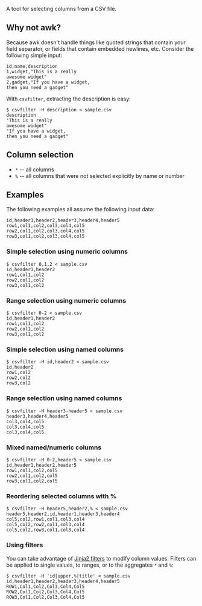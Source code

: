 A tool for selecting columns from a CSV file.

## Why not awk?

Because awk doesn't handle things like quoted strings that contain
your field separator, or fields that contain embedded newlines, etc.
Consider the following simple input:

    id,name,description
    1,widget,"This is a really
    awesome widget"
    2,gadget,"If you have a widget,
    then you need a gadget"

With `csvfilter`, extracting the description is easy:

    $ csvfilter -H description < sample.csv
    description
    "This is a really
    awesome widget"
    "If you have a widget,
    then you need a gadget"

## Column selection

- `*` -- all columns
- `%` -- all columns that were not selected explicitly by
  name or number

## Examples

The following examples all assume the following input data:

    id,header1,header2,header3,header4,header5
    row1,col1,col2,col3,col4,col5
    row2,col1,col2,col3,col4,col5
    row3,col1,col2,col3,col4,col5

### Simple selection using numeric columns

    $ csvfilter 0,1,2 < sample.csv
    id,header1,header2
    row1,col1,col2
    row2,col1,col2
    row3,col1,col2

### Range selection using numeric columns

    $ csvfilter 0-2 < sample.csv
    id,header1,header2
    row1,col1,col2
    row2,col1,col2
    row3,col1,col2

### Simple selection using named columns

    $ csvfilter -H id,header2 < sample.csv
    id,header2
    row1,col2
    row2,col2
    row3,col2

### Range selection using named columns

    $ csvfilter -H header3-header5 < sample.csv
    header3,header4,header5
    col3,col4,col5
    col3,col4,col5
    col3,col4,col5

### Mixed named/numeric columns

    $ csvfilter -H 0-2,header5 < sample.csv
    id,header1,header2,header5
    row1,col1,col2,col5
    row2,col1,col2,col5
    row3,col1,col2,col5

### Reordering selected columns with %

    $ csvfilter -H header5,header2,% < sample.csv
    header5,header2,id,header1,header3,header4
    col5,col2,row1,col1,col3,col4
    col5,col2,row2,col1,col3,col4
    col5,col2,row3,col1,col3,col4

### Using filters

You can take advantage of [Jinja2 filters][] to modify column values.
Filters can be applied to single values, to ranges, or to the
aggregates `*` and `%`:

[jinja2 filters]: http://jinja.pocoo.org/docs/dev/templates/#list-of-builtin-filters

    $ csvfilter -H 'id|upper,%|title' < sample.csv
    id,header1,header2,header3,header4,header5
    ROW1,Col1,Col2,Col3,Col4,Col5
    ROW2,Col1,Col2,Col3,Col4,Col5
    ROW3,Col1,Col2,Col3,Col4,Col5
